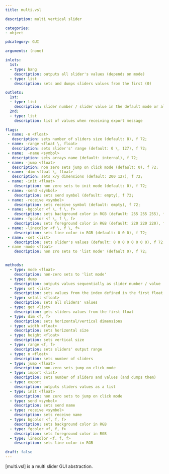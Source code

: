 ```yaml
---
title: multi.vsl

description: multi vertical slider

categories:
- object

pdcategory: GUI

arguments: (none)

inlets:
  1st:
  - type: bang
    description: outputs all slider's values (depends on mode)
  - type: list
    description: sets and dumps sliders values from the first (0)

outlets:
  1st:
  - type: list
    description: slider number / slider value in the default mode or all values as a list in the "list mode"
  2nd:
  - type: list
    description: list of values when receiving export message

flags: 
 - name: -n <float>
   description: sets number of sliders size (default: 8), f 72;
 - name: -range <float \, float>
   description: sets slider's' range (default: 0 \, 127), f 72;
 - name:  -name <symbol>
   description: sets arrays name (default: internal), f 72;
 - name: -jump <float>
   description: non zero sets jump on click mode (default: 0), f 72;
 - name: -dim <float \, float>
   description: sets x/y dimensions (default: 200 127), f 72;
 - name: -init <float>
    description: non zero sets to init mode (default: 0), f 72;
 - name: -send <symbol>
    description: sets send symbol (default: empty), f 72;
 - name: -receive <symbol>
    description: sets receive symbol (default: empty), f 72;
 - name: -bgcolor <f \, f \, f>
    description: sets background color in RGB (default: 255 255 255), f 72;
 - name: -fgcolor <f \, f \, f>
    description: sets foreground color in RGB (default: 220 220 220), f 72;
 - name: -linecolor <f \, f \, f>
    description: sets line color in RGB (default: 0 0 0), f 72;
 - name: -set <list>
    description: sets slider's values (default: 0 0 0 0 0 0 0 0), f 72;
 - name -mode <float>
    description: non zro sets to 'list mode' (default 0), f 72;


methods:
  - type: mode <float>
    description: non-zero sets to 'list mode'
  - type: dump
    description: outputs values sequentially as slider number / value
  - type: set <list>
    description: sets values from the index defined in the first float
  - type: setall <float>
    description: sets all sliders' values
  - type: get <list>
    description: gets sliders values from the first float
  - type: dim <f, f>
    description: sets horizontal/vertical dimensions
  - type: width <float>
    description: sets horizontal size
  - type: height <float>
    description: sets vertical size
  - type: range <f, f>
    description: sets sliders' output range
  - type: n <float>
    description: sets number of sliders
  - type: jump <float>
    description: non-zero sets jump on click mode
  - type: import <list>
    description: sets number of sliders and values (and dumps them)
  - type: export
    description: outputs sliders values as a list
  - type: init <float>
    description: non zero sets to jump on click mode
  - type: send <symbol>
    description: sets send name
  - type: receive <symbol>
    description: sets receive name
  - type: bgcolor <f, f, f>
    description: sets background color in RGB
  - type: fgcolor <f, f, f>
    description: sets foreground color in RGB
  - type: linecolor <f, f, f>
    description: sets line color in RGB

draft: false
---
```


[multi.vsl] is a multi slider GUI abstraction.
